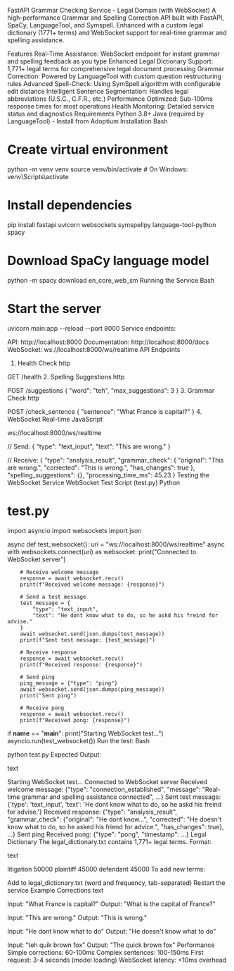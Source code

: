 FastAPI Grammar Checking Service - Legal Domain (with WebSocket)
A high-performance Grammar and Spelling Correction API built with FastAPI, SpaCy, LanguageTool, and Symspell.
Enhanced with a custom legal dictionary (1771+ terms) and WebSocket support for real-time grammar and spelling assistance.

Features
Real-Time Assistance: WebSocket endpoint for instant grammar and spelling feedback as you type
Enhanced Legal Dictionary Support: 1,771+ legal terms for comprehensive legal document processing
Grammar Correction: Powered by LanguageTool with custom question restructuring rules
Advanced Spell-Check: Using SymSpell algorithm with configurable edit distance
Intelligent Sentence Segmentation: Handles legal abbreviations (U.S.C., C.F.R., etc.)
Performance Optimized: Sub-100ms response times for most operations
Health Monitoring: Detailed service status and diagnostics
Requirements
Python 3.8+
Java (required by LanguageTool) - Install from Adoptium
Installation
Bash

# Create virtual environment
python -m venv venv
source venv/bin/activate   # On Windows: venv\Scripts\activate

# Install dependencies
pip install fastapi uvicorn websockets symspellpy language-tool-python spacy

# Download SpaCy language model
python -m spacy download en_core_web_sm
Running the Service
Bash

# Start the server
uvicorn main:app --reload --port 8000
Service endpoints:

API: http://localhost:8000
Documentation: http://localhost:8000/docs
WebSocket: ws://localhost:8000/ws/realtime
API Endpoints
1. Health Check
http

GET /health
2. Spelling Suggestions
http

POST /suggestions
{
    "word": "teh",
    "max_suggestions": 3
}
3. Grammar Check
http

POST /check_sentence
{
    "sentence": "What France is capital?"
}
4. WebSocket Real-time
JavaScript

ws://localhost:8000/ws/realtime

// Send:
{
    "type": "text_input",
    "text": "This are wrong."
}

// Receive:
{
    "type": "analysis_result",
    "grammar_check": {
        "original": "This are wrong.",
        "corrected": "This is wrong.",
        "has_changes": true
    },
    "spelling_suggestions": {},
    "processing_time_ms": 45.23
}
Testing the WebSocket Service
WebSocket Test Script (test.py)
Python

# test.py
import asyncio
import websockets
import json

async def test_websocket():
    uri = "ws://localhost:8000/ws/realtime"
    async with websockets.connect(uri) as websocket:
        print("Connected to WebSocket server")

        # Receive welcome message
        response = await websocket.recv()
        print(f"Received welcome message: {response}")

        # Send a test message
        test_message = {
            "type": "text_input",
            "text": "He dont know what to do, so he askd his freind for advise."
        }
        await websocket.send(json.dumps(test_message))
        print(f"Sent test message: {test_message}")

        # Receive response
        response = await websocket.recv()
        print(f"Received response: {response}")

        # Send ping
        ping_message = {"type": "ping"}
        await websocket.send(json.dumps(ping_message))
        print("Sent ping")

        # Receive pong
        response = await websocket.recv()
        print(f"Received pong: {response}")

if __name__ == "__main__":
    print("Starting WebSocket test...")
    asyncio.run(test_websocket())
Run the test:
Bash

python test.py
Expected Output:

text

Starting WebSocket test...
Connected to WebSocket server
Received welcome message: {"type": "connection_established", "message": "Real-time grammar and spelling assistance connected", ...}
Sent test message: {'type': 'text_input', 'text': 'He dont know what to do, so he askd his freind for advise.'}
Received response: {"type": "analysis_result", "grammar_check": {"original": "He dont know...", "corrected": "He doesn't know what to do, so he asked his friend for advice.", "has_changes": true}, ...}
Sent ping
Received pong: {"type": "pong", "timestamp": ...}
Legal Dictionary
The legal_dictionary.txt contains 1,771+ legal terms. Format:

text

litigation  50000
plaintiff   45000
defendant   45000
To add new terms:

Add to legal_dictionary.txt (word and frequency, tab-separated)
Restart the service
Example Corrections
text

Input:  "What France is capital?"
Output: "What is the capital of France?"

Input:  "This are wrong."
Output: "This is wrong."

Input:  "He dont know what to do"
Output: "He doesn't know what to do"

Input:  "teh quik brown fox"
Output: "The quick brown fox"
Performance
Simple corrections: 60-100ms
Complex sentences: 100-150ms
First request: 3-4 seconds (model loading)
WebSocket latency: <10ms overhead
